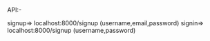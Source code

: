

API:-

signup=>  localhost:8000/signup   (username,email,password)
signin=>  localhost:8000/signup   (username,password)